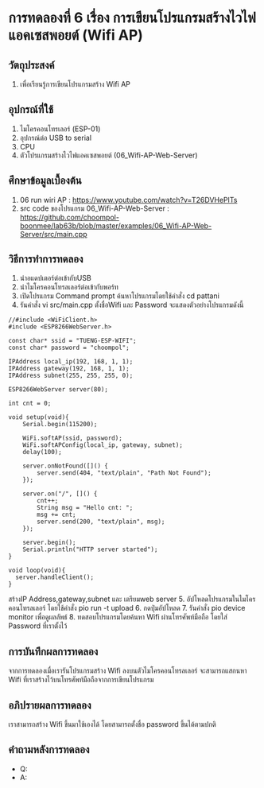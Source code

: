 # การทดลองที่ 6 เรื่อง การเขียนโปรแกรมสร้างไวไฟแอคเซสพอยต์ (Wifi AP)
## วัตถุประสงค์
1. เพื่อเรียนรู้การเขียนโปรแกรมสร้าง Wifi AP
## อุปกรณ์ที่ใช้
1. ไมโครคอนโทรเลอร์ (ESP-01)
2. อุปกรณ์ต่อ USB to serial
3. CPU
4. ตัวโปรแกรมสร้างไวไฟแอคเซสพอยต์ (06_Wifi-AP-Web-Server)
## ศึกษาข้อมูลเบื้องต้น
1. 06 run wiri AP : https://www.youtube.com/watch?v=T26DVHePlTs
2. src code ของโปรแกรม 06_Wifi-AP-Web-Server : https://github.com/choompol-boonmee/lab63b/blob/master/examples/06_Wifi-AP-Web-Server/src/main.cpp
## วิธีการทำการทดลอง
1. นำอแดปเตอร์ต่อเข้ากับUSB
2. นำไมโครคอนโทรลเลอร์ต่อเข้ากับพอร์ท
3. เปิดโปรแกรม Command prompt ค้นหาโปรแกรมโดยใช้คำสั่ง cd pattani
4. รันคำสั่ง vi src/main.cpp ตั้งชื่อWifi และ Password จะแสดงตัวอย่างโปรแกรมดังนี้
``` #include <ESP8266WiFi.h>
//#include <WiFiClient.h>
#include <ESP8266WebServer.h>

const char* ssid = "TUENG-ESP-WIFI";
const char* password = "choompol";

IPAddress local_ip(192, 168, 1, 1);
IPAddress gateway(192, 168, 1, 1);
IPAddress subnet(255, 255, 255, 0);

ESP8266WebServer server(80);

int cnt = 0;

void setup(void){
	Serial.begin(115200);

	WiFi.softAP(ssid, password);
	WiFi.softAPConfig(local_ip, gateway, subnet);
	delay(100);

	server.onNotFound([]() {
		server.send(404, "text/plain", "Path Not Found");
	});

	server.on("/", []() {
		cnt++;
		String msg = "Hello cnt: ";
		msg += cnt;
		server.send(200, "text/plain", msg);
	});

	server.begin();
	Serial.println("HTTP server started");
}

void loop(void){
  server.handleClient();
}
```
สร้างIP Address,gateway,subnet และ เตรียมweb server
5. อัปโหลดโปรแกรมในไมโครคอนโทรลเลอร์ โดยใช้คำสั่ง pio run -t upload
6. กดปุ่มอัปโหลด 
7. รันคำสั่ง pio device monitor เพื่อดูผลลัพธ์
8. ทดสอบโปรแกรมโดยค้นหา Wifi ผ่านโทรศัพท์มือถือ โดยใส่ Password ที่เราตั้งไว้
## การบันทึกผลการทดลอง
จากการทดลองเมื่อเรารันโปรแกรมสร้าง Wifi ลงบนตัวไมโครคอนโทรลเลอร์ จะสามารถแสกนหา Wifi ที่เราสร้างไว้บนโทรศัพท์มือถือจากการเขียนโปรแกรม
## อภิปรายผลการทดลอง
เราสามารถสร้าง Wifi ขึ้นมาใช้เองได้ โดยสามารถตั้งชื่อ password ขึ้นได้ตามปกติ
## คำถามหลังการทดลอง
* Q:
* A:
